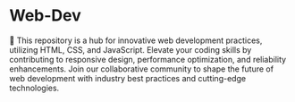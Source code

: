 # Web-Dev
🚀 This repository is a hub for innovative web development practices, utilizing HTML, CSS, and JavaScript. Elevate your coding skills by contributing to responsive design, performance optimization, and reliability enhancements. Join our collaborative community to shape the future of web development with industry best practices and cutting-edge technologies.
